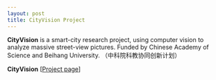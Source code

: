 ```yaml
---
layout: post
title: CityVision Project
---
```


**CityVision** is a smart-city research project, using computer vision to analyze massive street-view pictures. Funded by Chinese Academy of Science and Beihang University. （中科院科教协同创新计划）

**CityVision** [[Project page](https://github.com/Somedaywilldo/CityVision)]

